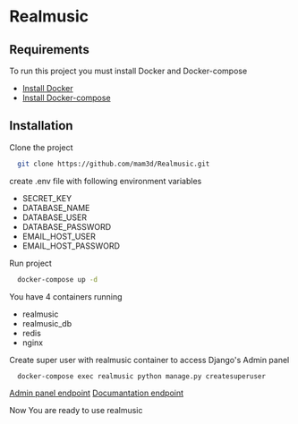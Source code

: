 # Realmusic

## Requirements

To run this project you must install Docker and Docker-compose
- [Install Docker](https://docs.docker.com/engine/install/)
- [Install Docker-compose](https://docs.docker.com/compose/install/)

## Installation
Clone the project
```sh
  git clone https://github.com/mam3d/Realmusic.git
```
create .env file with following environment variables
- SECRET_KEY
- DATABASE_NAME
- DATABASE_USER
- DATABASE_PASSWORD
- EMAIL_HOST_USER
- EMAIL_HOST_PASSWORD

Run project
```sh
  docker-compose up -d
```
You have 4 containers running
- realmusic
- realmusic_db
- redis
- nginx

Create super user with realmusic container to access Django's Admin panel
```sh
  docker-compose exec realmusic python manage.py createsuperuser
```
[Admin panel endpoint](http://127.0.0.1:8000/admin)
[Documantation endpoint](http://127.0.0.1:8000/api/doc)

Now You are ready to use realmusic
